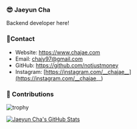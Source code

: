 ### 😎 Jaeyun Cha
Backend developer here!

### 📱Contact
* Website: https://www.chajae.com
* Email: chajy97@gmail.com
* GitHub: https://github.com/notjustmoney
* Instagram: [https://instagram.com/__chajae__](https://instagram.com/__chajae__)

### 🌱 Contributions
![trophy](https://github-profile-trophy.vercel.app/?username=notjustmoney&theme=onedark&no-frame=true&column=4&row=2)

<a href="#">
  <img alt="Jaeyun Cha's GitHub Stats" align="center" src="https://github-readme-stats.vercel.app/api?username=notjustmoney&show_icons=true&count_private=true&theme=onedark&hide_border=true" />
</a>

